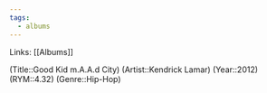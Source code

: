 ```yaml
---
tags:
  - albums
---
```


Links: [[Albums]]

(Title::Good Kid m.A.A.d City)
(Artist::Kendrick Lamar)
(Year::2012)
(RYM::4.32)
(Genre::Hip-Hop)


